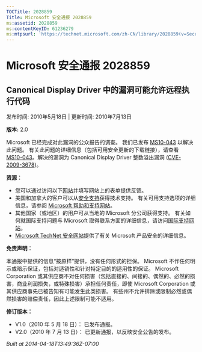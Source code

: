 ```yaml
---
TOCTitle: 2028859
Title: Microsoft 安全通报 2028859
ms:assetid: 2028859
ms:contentKeyID: 61236279
ms:mtpsurl: 'https://technet.microsoft.com/zh-CN/library/2028859(v=Security.10)'
---
```




Microsoft 安全通报 2028859
==========================

Canonical Display Driver 中的漏洞可能允许远程执行代码
-----------------------------------------------------

发布时间: 2010年5月18日 | 更新时间: 2010年7月13日

**版本:** 2.0

Microsoft 已经完成对此漏洞的公众报告的调查。 我们已发布 [MS10-043](http://go.microsoft.com/fwlink/?linkid=194164) 以解决此问题。 有关此问题的详细信息（包括可用安全更新的下载链接），请查看 [MS10-043](http://go.microsoft.com/fwlink/?linkid=194164)。解决的漏洞为 Canonical Display Driver 整数溢出漏洞 ([CVE-2009-3678](http://www.cve.mitre.org/cgi-bin/cvename.cgi?name=cve-2009-3678))。

**资源：**

-   您可以通过访问以下[网站](https://support.microsoft.com/common/survey.aspx?scid=sw;en;1257&amp;showpage=1&amp;ws=technet&amp;sd=tech)并填写网站上的表单提供反馈。
-   美国和加拿大的客户可以从[安全支持](http://go.microsoft.com/fwlink/?linkid=21131)获得技术支持。 有关可用支持选项的详细信息，请参阅 [Microsoft 帮助和支持网站](http://support.microsoft.com)。
-   其他国家（或地区）的用户可从当地的 Microsoft 分公司获得支持。 有关如何就国际支持问题与 Microsoft 取得联系方面的详细信息，请访问[国际支持网站](http://go.microsoft.com/fwlink/?linkid=21155)。
-   [Microsoft TechNet 安全网站](http://go.microsoft.com/fwlink/?linkid=21132)提供了有关 Microsoft 产品安全的详细信息。

**免责声明：**

本通报中提供的信息“按原样”提供，没有任何形式的担保。 Microsoft 不作任何明示或暗示保证，包括对适销性和针对特定目的的适用性的保证。 Microsoft Corporation 或其供应商不对任何损害（包括直接的、间接的、偶然的、必然的损害，商业利润损失，或特殊损害）承担任何责任，即使 Microsoft Corporation 或其供应商事先已被告知有可能发生此类损害。 有些州不允许排除或限制必然或偶然损害的赔偿责任，因此上述限制可能不适用。

**修订版本：**

-   V1.0（2010 年 5 月 18 日）： 已发布通报。
-   V2.0（2010 年 7 月 13 日）： 已更新通报，以反映安全公告的发布。

*Built at 2014-04-18T13:49:36Z-07:00*
